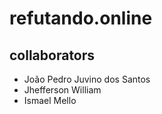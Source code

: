 # refutando.online


## collaborators


- João Pedro Juvino dos Santos
- Jhefferson William
- Ismael Mello

